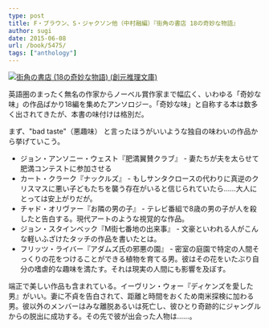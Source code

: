 ```yaml
---
type: post
title: F・ブラウン、S・ジャクソン他（中村融編）『街角の書店 18の奇妙な物語』
author: sugi
date: 2015-06-08
url: /book/5475/
tags: ["anthology"]
---
```

<a href="http://www.amazon.co.jp/exec/obidos/ASIN/4488555047/chezsugi-22/ref=nosim/" onclick="_gaq.push(['_trackEvent', 'outbound-article', 'http://www.amazon.co.jp/exec/obidos/ASIN/4488555047/chezsugi-22/ref=nosim/', '']);" name="amazletlink" target="_blank"><img src="http://i0.wp.com/ecx.images-amazon.com/images/I/61I1NX9ouUL.jpg?w=660" alt="街角の書店 (18の奇妙な物語) (創元推理文庫)" class="alignleft"  data-recalc-dims="1" /></a>

英語圏のまったく無名の作家からノーベル賞作家まで幅広く、いわゆる「奇妙な味」の作品ばかり18編を集めたアンソロジー。「奇妙な味」と自称する本は数多く出されてきたが、本書の味付けは格別だ。

まず、"bad taste"（悪趣味） と言ったほうがいいような独自の味わいの作品から挙げていこう。

- ジョン・アンソニー・ウェスト『肥満翼賛クラブ』 - 妻たちが夫を太らせて肥満コンテストに参加させる
- カート・クラーク『ナックルズ』 - もしサンタクロースの代わりに真逆のクリスマスに悪い子どもたちを襲う存在がいると信じられていたら……大人にとっては安上がりだが。
- チャド・オリヴァー『お隣の男の子』 - テレビ番組で8歳の男の子が人を殺したと告白する。現代アートのような視覚的な作品。
- ジョン・スタインベック『M街七番地の出来事』 - 文豪といわれる人がこんな軽いふざけたタッチの作品を書いたとは。
- フリッツ・ライバー『アダムズ氏の邪悪の園』 - 密室の庭園で特定の人間そっくりの花をつけることができる植物を育てる男。彼はその花をいたぶり自分の嗜虐的な趣味を満たす。それは現実の人間にも影響を及ぼす。

端正で美しい作品も含まれている。イーヴリン・ウォー『ディケンズを愛した男』がいい。妻に不貞を告白されて、距離と時間をおくため南米探検に加わる男。彼以外のメンバーはみな離脱あるいは死亡し、彼ひとり奇跡的にジャングルからの脱出に成功する。その先で彼が出会った人物は……。
